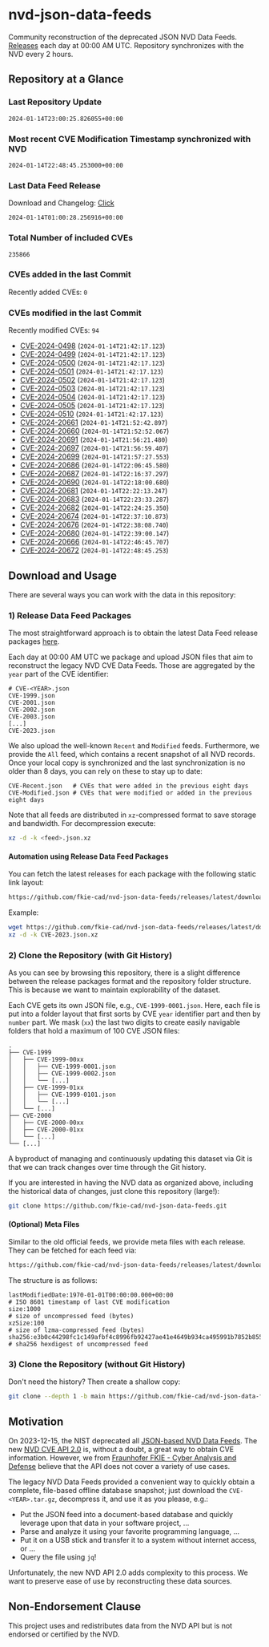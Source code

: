 # nvd-json-data-feeds

Community reconstruction of the deprecated JSON NVD Data Feeds. 
[Releases](https://github.com/fkie-cad/nvd-json-data-feeds/releases/latest) each day at 00:00 AM UTC.
Repository synchronizes with the NVD every 2 hours.

## Repository at a Glance

### Last Repository Update

```plain
2024-01-14T23:00:25.826055+00:00
```

### Most recent CVE Modification Timestamp synchronized with NVD

```plain
2024-01-14T22:48:45.253000+00:00
```

### Last Data Feed Release

Download and Changelog: [Click](https://github.com/fkie-cad/nvd-json-data-feeds/releases/latest)

```plain
2024-01-14T01:00:28.256916+00:00
```

### Total Number of included CVEs

```plain
235866
```

### CVEs added in the last Commit

Recently added CVEs: `0`



### CVEs modified in the last Commit

Recently modified CVEs: `94`

* [CVE-2024-0498](CVE-2024/CVE-2024-04xx/CVE-2024-0498.json) (`2024-01-14T21:42:17.123`)
* [CVE-2024-0499](CVE-2024/CVE-2024-04xx/CVE-2024-0499.json) (`2024-01-14T21:42:17.123`)
* [CVE-2024-0500](CVE-2024/CVE-2024-05xx/CVE-2024-0500.json) (`2024-01-14T21:42:17.123`)
* [CVE-2024-0501](CVE-2024/CVE-2024-05xx/CVE-2024-0501.json) (`2024-01-14T21:42:17.123`)
* [CVE-2024-0502](CVE-2024/CVE-2024-05xx/CVE-2024-0502.json) (`2024-01-14T21:42:17.123`)
* [CVE-2024-0503](CVE-2024/CVE-2024-05xx/CVE-2024-0503.json) (`2024-01-14T21:42:17.123`)
* [CVE-2024-0504](CVE-2024/CVE-2024-05xx/CVE-2024-0504.json) (`2024-01-14T21:42:17.123`)
* [CVE-2024-0505](CVE-2024/CVE-2024-05xx/CVE-2024-0505.json) (`2024-01-14T21:42:17.123`)
* [CVE-2024-0510](CVE-2024/CVE-2024-05xx/CVE-2024-0510.json) (`2024-01-14T21:42:17.123`)
* [CVE-2024-20661](CVE-2024/CVE-2024-206xx/CVE-2024-20661.json) (`2024-01-14T21:52:42.897`)
* [CVE-2024-20660](CVE-2024/CVE-2024-206xx/CVE-2024-20660.json) (`2024-01-14T21:52:52.067`)
* [CVE-2024-20691](CVE-2024/CVE-2024-206xx/CVE-2024-20691.json) (`2024-01-14T21:56:21.480`)
* [CVE-2024-20697](CVE-2024/CVE-2024-206xx/CVE-2024-20697.json) (`2024-01-14T21:56:59.407`)
* [CVE-2024-20699](CVE-2024/CVE-2024-206xx/CVE-2024-20699.json) (`2024-01-14T21:57:27.553`)
* [CVE-2024-20686](CVE-2024/CVE-2024-206xx/CVE-2024-20686.json) (`2024-01-14T22:06:45.580`)
* [CVE-2024-20687](CVE-2024/CVE-2024-206xx/CVE-2024-20687.json) (`2024-01-14T22:16:37.297`)
* [CVE-2024-20690](CVE-2024/CVE-2024-206xx/CVE-2024-20690.json) (`2024-01-14T22:18:00.680`)
* [CVE-2024-20681](CVE-2024/CVE-2024-206xx/CVE-2024-20681.json) (`2024-01-14T22:22:13.247`)
* [CVE-2024-20683](CVE-2024/CVE-2024-206xx/CVE-2024-20683.json) (`2024-01-14T22:23:33.287`)
* [CVE-2024-20682](CVE-2024/CVE-2024-206xx/CVE-2024-20682.json) (`2024-01-14T22:24:25.350`)
* [CVE-2024-20674](CVE-2024/CVE-2024-206xx/CVE-2024-20674.json) (`2024-01-14T22:37:10.873`)
* [CVE-2024-20676](CVE-2024/CVE-2024-206xx/CVE-2024-20676.json) (`2024-01-14T22:38:08.740`)
* [CVE-2024-20680](CVE-2024/CVE-2024-206xx/CVE-2024-20680.json) (`2024-01-14T22:39:00.147`)
* [CVE-2024-20666](CVE-2024/CVE-2024-206xx/CVE-2024-20666.json) (`2024-01-14T22:46:45.707`)
* [CVE-2024-20672](CVE-2024/CVE-2024-206xx/CVE-2024-20672.json) (`2024-01-14T22:48:45.253`)


## Download and Usage

There are several ways you can work with the data in this repository:

### 1) Release Data Feed Packages

The most straightforward approach is to obtain the latest Data Feed release packages [here](https://github.com/fkie-cad/nvd-json-data-feeds/releases/latest).

Each day at 00:00 AM UTC we package and upload JSON files that aim to reconstruct the legacy NVD CVE Data Feeds.
Those are aggregated by the `year` part of the CVE identifier:

```
# CVE-<YEAR>.json
CVE-1999.json
CVE-2001.json
CVE-2002.json
CVE-2003.json
[...]
CVE-2023.json
```

We also upload the well-known `Recent` and `Modified` feeds.
Furthermore, we provide the `All` feed, which contains a recent snapshot of all NVD records.
Once your local copy is synchronized and the last synchronization is no older than 8 days, you can rely on these to stay up to date:

```plain
CVE-Recent.json   # CVEs that were added in the previous eight days
CVE-Modified.json # CVEs that were modified or added in the previous eight days
```

Note that all feeds are distributed in `xz`-compressed format to save storage and bandwidth.
For decompression execute:

```sh
xz -d -k <feed>.json.xz
```


#### Automation using Release Data Feed Packages

You can fetch the latest releases for each package with the following static link layout:

```sh
https://github.com/fkie-cad/nvd-json-data-feeds/releases/latest/download/CVE-<YEAR>.json.xz
```

Example:

```sh
wget https://github.com/fkie-cad/nvd-json-data-feeds/releases/latest/download/CVE-2023.json.xz
xz -d -k CVE-2023.json.xz
```



### 2) Clone the Repository (with Git History)

As you can see by browsing this repository, there is a slight difference between the release packages format and the repository folder structure.
This is because we want to maintain explorability of the dataset.

Each CVE gets its own JSON file, e.g., `CVE-1999-0001.json`.
Here, each file is put into a folder layout that first sorts by CVE `year` identifier part and then by `number` part.
We mask (`xx`) the last two digits to create easily navigable folders that hold a maximum of 100 CVE JSON files:

```plain
.
├── CVE-1999
│   ├── CVE-1999-00xx
│   │   ├── CVE-1999-0001.json
│   │   ├── CVE-1999-0002.json
│   │   └── [...]
│   ├── CVE-1999-01xx
│   │   ├── CVE-1999-0101.json
│   │   └── [...]
│   └── [...]
├── CVE-2000
│   ├── CVE-2000-00xx
│   ├── CVE-2000-01xx
│   └── [...]
└── [...]
```

A byproduct of managing and continuously updating this dataset via Git is that we can track changes over time through the Git history.

If you are interested in having the NVD data as organized above, including the historical data of changes, just clone this repository (large!):

```sh
git clone https://github.com/fkie-cad/nvd-json-data-feeds.git
```

#### (Optional) Meta Files

Similar to the old official feeds, we provide meta files with each release. They can be fetched for each feed via:

```sh
https://github.com/fkie-cad/nvd-json-data-feeds/releases/latest/download/CVE-<YEAR>.meta
```

The structure is as follows:

```plain
lastModifiedDate:1970-01-01T00:00:00.000+00:00                          # ISO 8601 timestamp of last CVE modification
size:1000                                                               # size of uncompressed feed (bytes)
xzSize:100                                                              # size of lzma-compressed feed (bytes)
sha256:e3b0c44298fc1c149afbf4c8996fb92427ae41e4649b934ca495991b7852b855 # sha256 hexdigest of uncompressed feed
```


### 3) Clone the Repository (without Git History)

Don't need the history? Then create a shallow copy:

```sh
git clone --depth 1 -b main https://github.com/fkie-cad/nvd-json-data-feeds.git
```

## Motivation

On 2023-12-15, the NIST deprecated all [JSON-based NVD Data Feeds](https://nvd.nist.gov/vuln/data-feeds#divRetirementBanner-1).
The new [NVD CVE API 2.0](https://nvd.nist.gov/developers/vulnerabilities) is, without a doubt, a great way to obtain CVE information.
However, we from [Fraunhofer FKIE - Cyber Analysis and Defense](https://www.fkie.fraunhofer.de/en/departments/cad.html) believe that the API does not cover a variety of use cases.

The legacy NVD Data Feeds provided a convenient way to quickly obtain a complete, file-based offline database snapshot; just download the `CVE-<YEAR>.tar.gz`, decompress it, and use it as you please, e.g.:

* Put the JSON feed into a document-based database and quickly leverage upon that data in your software project, ...
* Parse and analyze it using your favorite programming language, ...
* Put it on a USB stick and transfer it to a system without internet access, or ...
* Query the file using `jq`!

Unfortunately, the new NVD API 2.0 adds complexity to this process.
We want to preserve ease of use by reconstructing these data sources.

## Non-Endorsement Clause

This project uses and redistributes data from the NVD API but is not endorsed or certified by the NVD.